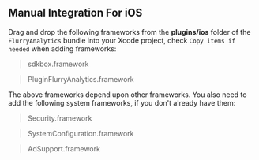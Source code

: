 ## Manual Integration For iOS
Drag and drop the following frameworks from the __plugins/ios__ folder of the `FlurryAnalytics` bundle into your Xcode project, check `Copy items if needed` when adding frameworks:

> sdkbox.framework

> PluginFlurryAnalytics.framework

The above frameworks depend upon other frameworks. You also need to add the
following system frameworks, if you don't already have them:

> Security.framework

> SystemConfiguration.framework

> AdSupport.framework
